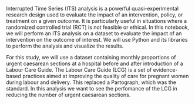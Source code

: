Interrupted Time Series (ITS) analysis is a powerful quasi-experimental research design used to evaluate the impact of an intervention, policy, or treatment on a given outcome. 
It is particularly useful in situations where a randomized controlled trial (RCT) is not feasible or ethical. 
In this notebook, we will perform an ITS analysis on a dataset to evaluate the impact of an intervention on the outcome of interest. 
We will use Python and its libraries to perform the analysis and visualize the results.

For this study, we will use a dataset containing monthly proportions of urgent caesarean sections at a hospital before and after introduction of a Labour Care Guide. 
The Labour Care Guide (LCG) is a set of evidence-based practices aimed at improving the quality of care for pregnant women during labour and delivery. 
This replaced a Partograph, which was the standard. In this analysis we want to see the perfomance of the LCG in reducing the number of urgent caesarean sections.
